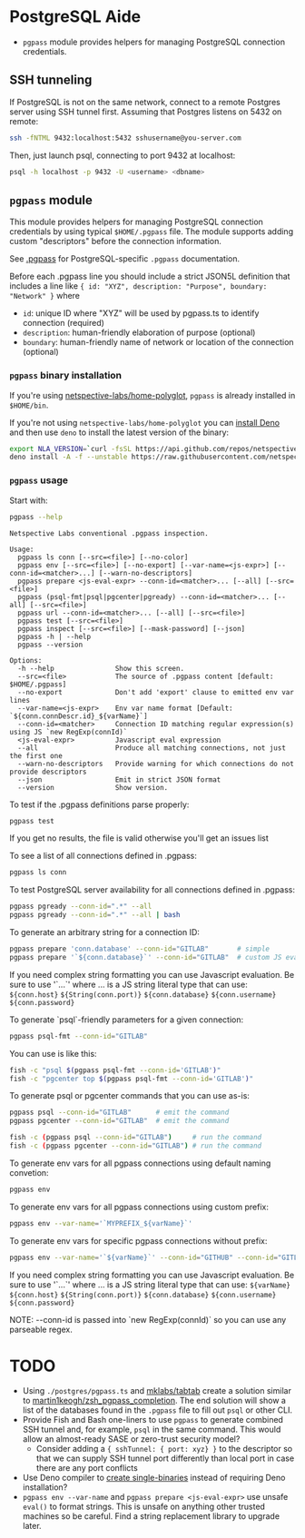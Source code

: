 # PostgreSQL Aide

- `pgpass` module provides helpers for managing PostgreSQL connection
  credentials.

## SSH tunneling

If PostgreSQL is not on the same network, connect to a remote Postgres server
using SSH tunnel first. Assuming that Postgres listens on 5432 on remote:

```bash
ssh -fNTML 9432:localhost:5432 sshusername@you-server.com
```

Then, just launch psql, connecting to port 9432 at localhost:

```bash
psql -h localhost -p 9432 -U <username> <dbname>
```

## `pgpass` module

This module provides helpers for managing PostgreSQL connection credentials by
using typical `$HOME/.pgpass` file. The module supports adding custom
"descriptors" before the connection information.

See [.pgpass](https://www.postgresql.org/docs/current/libpq-pgpass.html) for
PostgreSQL-specific `.pgpass` documentation.

Before each .pgpass line you should include a strict JSON5L definition that
includes a line like
`{ id: "XYZ", description: "Purpose", boundary: "Network" }` where

- `id`: unique ID where "XYZ" will be used by pgpass.ts to identify connection
  (required)
- `description`: human-friendly elaboration of purpose (optional)
- `boundary`: human-friendly name of network or location of the connection
  (optional)

### `pgpass` binary installation

If you're using
[netspective-labs/home-polyglot](https://github.com/netspective-labs/home-polyglot),
`pgpass` is already installed in `$HOME/bin`.

If you're not using `netspective-labs/home-polyglot` you can
[install Deno](https://deno.land/manual@v1.30.0/getting_started/installation)
and then use `deno` to install the latest version of the binary:

```bash
export NLA_VERSION=`curl -fsSL https://api.github.com/repos/netspective-labs/aide/tags | jq '.[0].name' -r`
deno install -A -f --unstable https://raw.githubusercontent.com/netspective-labs/aide/${NLA_VERSION}/postgres/pgpass.ts
```

### `pgpass` usage

Start with:

```bash
pgpass --help
```

```
Netspective Labs conventional .pgpass inspection.

Usage:
  pgpass ls conn [--src=<file>] [--no-color]
  pgpass env [--src=<file>] [--no-export] [--var-name=<js-expr>] [--conn-id=<matcher>...] [--warn-no-descriptors]
  pgpass prepare <js-eval-expr> --conn-id=<matcher>... [--all] [--src=<file>]
  pgpass (psql-fmt|psql|pgcenter|pgready) --conn-id=<matcher>... [--all] [--src=<file>]
  pgpass url --conn-id=<matcher>... [--all] [--src=<file>]
  pgpass test [--src=<file>]
  pgpass inspect [--src=<file>] [--mask-password] [--json]
  pgpass -h | --help
  pgpass --version

Options:
  -h --help               Show this screen.
  --src=<file>            The source of .pgpass content [default: $HOME/.pgpass]
  --no-export             Don't add 'export' clause to emitted env var lines
  --var-name=<js-expr>    Env var name format [Default: `${conn.connDescr.id}_${varName}`]
  --conn-id=<matcher>     Connection ID matching regular expression(s) using JS `new RegExp(connId)`
  <js-eval-expr>          Javascript eval expression
  --all                   Produce all matching connections, not just the first one
  --warn-no-descriptors   Provide warning for which connections do not provide descriptors
  --json                  Emit in strict JSON format
  --version               Show version.
```

To test if the .pgpass definitions parse properly:

```bash
pgpass test
```

If you get no results, the file is valid otherwise you'll get an issues list

To see a list of all connections defined in .pgpass:

```bash
pgpass ls conn
```

To test PostgreSQL server availability for all connections defined in .pgpass:

```bash
pgpass pgready --conn-id=".*" --all
pgpass pgready --conn-id=".*" --all | bash
```

To generate an arbitrary string for a connection ID:

```bash
pgpass prepare 'conn.database' --conn-id="GITLAB"       # simple
pgpass prepare '`${conn.database}`' --conn-id="GITLAB"  # custom JS eval-expr
```

If you need complex string formatting you can use Javascript evaluation. Be sure
to use '\`...\`' where ... is a JS string literal type that can use:
`${conn.host}` `${String(conn.port)}` `${conn.database}` `${conn.username}`
`${conn.password}`

To generate \`psql\`-friendly parameters for a given connection:

```bash
pgpass psql-fmt --conn-id="GITLAB"
```

You can use is like this:

```bash
fish -c "psql $(pgpass psql-fmt --conn-id='GITLAB')"
fish -c "pgcenter top $(pgpass psql-fmt --conn-id='GITLAB')"
```

To generate psql or pgcenter commands that you can use as-is:

```bash
pgpass psql --conn-id="GITLAB"      # emit the command
pgpass pgcenter --conn-id="GITLAB"  # emit the command

fish -c (pgpass psql --conn-id="GITLAB")     # run the command
fish -c (pgpass pgcenter --conn-id="GITLAB") # run the command
```

To generate env vars for all pgpass connections using default naming convetion:

```bash
pgpass env
```

To generate env vars for all pgpass connections using custom prefix:

```bash
pgpass env --var-name='`MYPREFIX_${varName}`'
```

To generate env vars for specific pgpass connections without prefix:

```bash
pgpass env --var-name='`${varName}`' --conn-id="GITHUB" --conn-id="GITLAB"
```

If you need complex string formatting you can use Javascript evaluation. Be sure
to use '\`...\`' where ... is a JS string literal type that can use:
`${varName}` `${conn.host}` `${String(conn.port)}` `${conn.database}`
`${conn.username}` `${conn.password}`

NOTE: --conn-id is passed into \`new RegExp(connId)\` so you can use any
parseable regex.

# TODO

- Using `./postgres/pgpass.ts` and
  [mklabs/tabtab](https://github.com/mklabs/tabtab) create a solution similar to
  [martin1keogh/zsh_pgpass_completion](https://github.com/martin1keogh/zsh_pgpass_completion).
  The end solution will show a list of the databases found in the `.pgpass` file
  to fill out `psql` or other CLI.
- Provide Fish and Bash one-liners to use `pgpass` to generate combined SSH
  tunnel and, for example, `psql` in the same command. This would allow an
  almost-ready SASE or zero-trust security model?
  - Consider adding a `{ sshTunnel: { port: xyz} }` to the descriptor so that we
    can supply SSH tunnel port differently than local port in case there are any
    port conflicts
- Use Deno compiler to
  [create single-binaries](https://deno.land/manual@v1.30.0/tools/compiler#compiling-executables)
  instead of requiring Deno installation?
- `pgpass env --var-name` and `pgpass prepare <js-eval-expr>` use unsafe
  `eval()` to format strings. This is unsafe on anything other trusted machines
  so be careful. Find a string replacement library to upgrade later.
